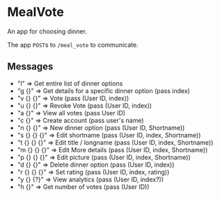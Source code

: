 # MealVote
An app for choosing dinner.

The app `POST`s to `/meal_vote` to communicate.

## Messages
- "l" => Get entire list of dinner options
- "g {}" => Get details for a specific dinner option (pass index)
- "v {} {}" => Vote (pass (User ID, index))
- "u {} {}" => Revoke Vote (pass (User ID, index))
- "a {}" => View all votes (pass User ID)
- "c {}" => Create account (pass user's name)
- "n {} {}" => New dinner option (pass (User ID, Shortname))
- "s {} {} {}" => Edit shortname (pass (User ID, index, Shortname))
- "t {} {} {}" => Edit title / longname (pass (User ID, index, Shortname))
- "m {} {} {}" => Edit More details (pass (User ID, index, Shortname))
- "p {} {} {}" => Edit picture (pass (User ID, index, Shortname))
- "d {} {}" => Delete dinner option (pass (User ID, index))
- "r {} {} {}" => Set rating (pass (User ID, index, rating))
- "y {} {?}" => View analytics (pass (User ID, index?))
- "h {}" => Get number of votes (pass (User ID))


